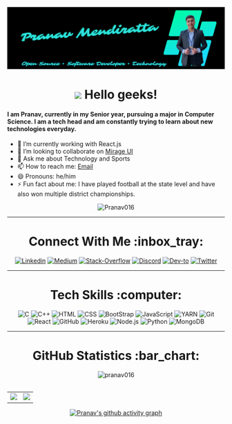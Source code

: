 <img src="assets/banner.png">

<h1 align="center"> <img src="https://github.com/TheDudeThatCode/TheDudeThatCode/blob/master/Assets/Hi.gif" width="29px"> Hello geeks! </h1>

#### I am Pranav, currently in my Senior year, pursuing a major in Computer Science. I am a tech head and am constantly trying to learn about new technologies everyday.

<div>

-   🌱 I’m currently working with React.js
-   👯 I’m looking to collaborate on [Mirage UI](https://github.com/ALPHAVIO/Mirage-UI)
-   💬 Ask me about Technology and Sports
-   📫 How to reach me: <a href = "mailto: pranavmendi@gmail.com">Email</a>
-   😄 Pronouns: he/him
-   ⚡ Fun fact about me: I have played football at the state level and have also won multiple district championships.

<div align="center">
  
![Pranav016](https://metrics.lecoq.io/Pranav016?template=classic&base.header=0&base.activity=0&base.community=0&base.repositories=0&base.metadata=0&isocalendar=1&isocalendar.duration=half-year&config.timezone=Asia%2FCalcutta)
  
<hr>

  <h1>Connect With Me :inbox_tray: </h1>

[![Linkedin](https://img.shields.io/badge/LinkedIn-0077B5?style=for-the-badge&logo=linkedin&logoColor=white)](https://www.linkedin.com/in/pranav-mendiratta) [![Medium](https://img.shields.io/badge/Medium-12100E?style=for-the-badge&logo=medium&logoColor=white)](https://medium.com/@pranav016) [![Stack-Overflow](https://img.shields.io/badge/Stack_Overflow-FE7A16?style=for-the-badge&logo=stack-overflow&logoColor=white)](https://stackoverflow.com/users/13422979/pranav-m7?tab=profile) [![Discord](https://img.shields.io/badge/Discord-7289DA?style=for-the-badge&logo=discord&logoColor=white)](https://discord.com/channels/@Pranav#8006) [![Dev-to](https://img.shields.io/badge/dev.to-0A0A0A?style=for-the-badge&logo=dev.to&logoColor=white)](https://dev.to/pranav016) [![Twitter](https://img.shields.io/badge/Twitter-1DA1F2?style=for-the-badge&logo=twitter&logoColor=white)](https://twitter.com/Pranav046)

  <!-- <a href="https://linkedin.com/in/pranav-mendiratta" target="blank" style="padding:5vw"><img height=65 width=65 src="assets/linkedin.png" /></a>
  <a href="https://dev.to/pranav016" target="blank" style="padding:5vw"><img height=65 width=65 src="assets/dev.png" /></a>
  <a href="https://stackoverflow.com/users/13422979/pranav-m7?tab=profile" target="blank" style="padding:5vw"><img height=65 width=65 src="assets/stack-overflow.png" /></a>
  <a href="https://medium.com/@pranav016" target="blank" style="padding:5vw"><img height=65 width=65 src="assets/medium.png" /></a>
  <a href="https://twitter.com/Pranav046" target="blank" style="padding:5vw"><img height=65 width=65 src="assets/twitter.png" /></a>   -->
</div>

<hr>

<div align="center">
  <h1>Tech Skills :computer: </h1>

<img src="https://icongr.am/devicon/c-original.svg?size=55&color=563d7c" title="C"> <img src="https://icongr.am/devicon/cplusplus-original.svg?size=55&color=563d7c" title="C++"> <img src="https://icongr.am/devicon/html5-original.svg?size=55&color=563d7c" title="HTML"> <img src="https://icongr.am/devicon/css3-original.svg?size=55&color=563d7c" title="CSS"> <img src="https://icongr.am/devicon/bootstrap-plain.svg?size=55&color=563d7c" title="BootStrap"> <img src="https://icongr.am/devicon/javascript-original.svg?size=55&color=563d7c" title="JavaScript"> <img src="https://icongr.am/devicon/yarn-original.svg?size=55&color=563d7c" title="YARN"> <img src="https://icongr.am/devicon/git-original.svg?size=55&color=563d7c" title="Git"> <img src="https://icongr.am/devicon/react-original.svg?size=55&color=563d7c" title="React"> <img src="https://icongr.am/octicons/mark-github.svg?size=55&color=949494" title="GitHub"> <img src="https://icongr.am/devicon/heroku-original.svg?size=55&color=563d7c" title="Heroku"> <img src="https://icongr.am/devicon/nodejs-original.svg?size=55&color=563d7c" title="Node.js"> <img src="https://icongr.am/devicon/python-original.svg?size=55&color=563d7c" title="Python"> <img src="https://icongr.am/devicon/mongodb-original.svg?size=55&color=563d7c" title="MongoDB">

<!-- ![B](https://icongr.am/devicon/cplusplus-original.svg?size=55&color=563d7c) ![B](https://icongr.am/devicon/html5-original.svg?size=55&color=563d7c) ![B](https://icongr.am/devicon/css3-original.svg?size=55&color=563d7c) ![B](https://icongr.am/devicon/bootstrap-plain.svg?size=55&color=563d7c) ![B](https://icongr.am/devicon/javascript-original.svg?size=55&color=563d7c) ![B](https://icongr.am/devicon/yarn-original.svg?size=55&color=563d7c)

![B](https://icongr.am/devicon/git-original.svg?size=55&color=563d7c) ![B](https://icongr.am/devicon/react-original.svg?size=55&color=563d7c) ![B](https://icongr.am/octicons/mark-github.svg?size=55&color=949494) ![B](https://icongr.am/devicon/heroku-original.svg?size=55&color=563d7c)

 ![B](https://icongr.am/devicon/nodejs-original.svg?size=55&color=563d7c) ![B](https://icongr.am/devicon/python-original.svg?size=55&color=563d7c) ![B](https://icongr.am/devicon/mongodb-original.svg?size=55&color=563d7c) -->

</div>

<hr>

<div align="center">
  <h1>GitHub Statistics :bar_chart: </h1>

<img src="https://komarev.com/ghpvc/?username=pranav016" alt="pranav016" />
<br><br>

<table align="center" width="100%">
  <tr>
    <td align="center">
      <img src="https://github-readme-stats-git-master-pranav016.vercel.app/api/top-langs/?username=Pranav016&theme=tokyonight&layout=compact">
    </td>
    <td align="center">
      <img src="https://github-readme-stats-git-master-pranav016.vercel.app/api?username=Pranav016&theme=tokyonight&show_icons=true&count_private=true">
    </td>
  </tr>
</table>

<!-- [![Top Langs](https://github-readme-stats-git-master-pranav016.vercel.app/api/top-langs/?username=Pranav016&theme=tokyonight&layout=compact)](https://github.com/Pranav016/Pranav016.git) ![Pranav's github stats](https://github-readme-stats-git-master-pranav016.vercel.app/api?username=Pranav016&theme=tokyonight&show_icons=true&count_private=true) -->

[![Pranav's github activity graph](https://activity-graph.herokuapp.com/graph?username=pranav016&theme=react-dark)](https://github.com/pranav016)

</div>
